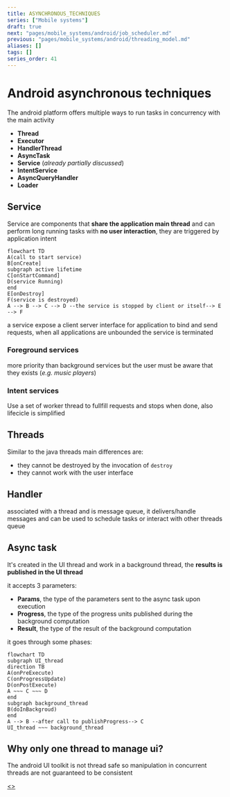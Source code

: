 ```yaml
---
title: ASYNCHRONOUS_TECHNIQUES
series: ["Mobile systems"]
draft: true
next: "pages/mobile_systems/android/job_scheduler.md"
previous: "pages/mobile_systems/android/threading_model.md"
aliases: []
tags: []
series_order: 41
---
```


# Android asynchronous techniques

The android platform offers multiple ways to run tasks in concurrency with the main activity

- **Thread**
- **Executor**
- **HandlerThread**
- **AsyncTask**
- **Service** (*already partially discussed*)
- **IntentService**
- **AsyncQueryHandler**
- **Loader**

## Service

Service are components that **share the application main thread** and can perform long running tasks with **no user interaction**, they are triggered by application intent

```mermaid
flowchart TD
A(call to start service)
B[onCreate]
subgraph active lifetime
C[onStartCommand]
D(service Running)
end
E[onDestroy]
F(service is destroyed)
A --> B --> C --> D --the service is stopped by client or itself--> E --> F
```

a service expose a client server interface for application to bind and send requests, when all applications are unbounded the service is terminated

### Foreground services

more priority than background services but the user must be aware that they exists (*e.g. music players*)

### Intent services

Use a set of worker thread to fullfill requests and stops when done, also lifecicle is simplified

## Threads

Similar to the java threads main differences are:

- they cannot be destroyed by the invocation of `destroy`
- they cannot work with the user interface

## Handler

associated with a thread and is message queue, it delivers/handle messages and can be used to schedule tasks or interact with other threads queue

## Async task

It's created in the UI thread and work in a background thread, the **results is published in the UI thread**

it accepts 3 parameters:

- **Params**, the type of the parameters sent to the async task upon execution
- **Progress**, the type of the progress units published during the background computation
- **Result**, the type of the result of the background computation

it goes through some phases:

```mermaid
flowchart TD
subgraph UI_thread
direction TB
A(onPreExecute)
C(onProgressUpdate)
D(onPostExecute)
A ~~~ C ~~~ D
end
subgraph background_thread
B(doInBackgroud)
end
A --> B --after call to publishProgress--> C
UI_thread ~~~ background_thread
```

## Why only one thread to manage ui?

The android UI toolkit is not thread safe so manipulation in concurrent threads are not guaranteed to be consistent

[<](pages/mobile_systems/android/threading_model.md)[>](pages/mobile_systems/android/job_scheduler.md)
